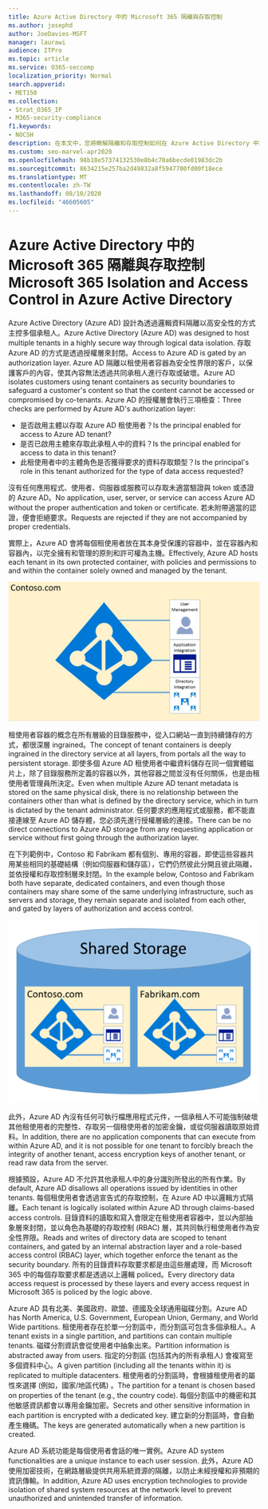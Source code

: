 ```yaml
---
title: Azure Active Directory 中的 Microsoft 365 隔離與存取控制
ms.author: josephd
author: JoeDavies-MSFT
manager: laurawi
audience: ITPro
ms.topic: article
ms.service: O365-seccomp
localization_priority: Normal
search.appverid:
- MET150
ms.collection:
- Strat_O365_IP
- M365-security-compliance
f1.keywords:
- NOCSH
description: 在本文中，您將瞭解隔離和存取控制如何在 Azure Active Directory 中讓多個承租人相互隔離的資料。
ms.custom: seo-marvel-apr2020
ms.openlocfilehash: 98b18e57374132530e8b4c70a6becde01983dc2b
ms.sourcegitcommit: 8634215e257ba2d49832a8f5947700fd00f18ece
ms.translationtype: MT
ms.contentlocale: zh-TW
ms.lasthandoff: 08/10/2020
ms.locfileid: "46605605"
---
```

# <a name="microsoft-365-isolation-and-access-control-in-azure-active-directory"></a><span data-ttu-id="ce265-103">Azure Active Directory 中的 Microsoft 365 隔離與存取控制</span><span class="sxs-lookup"><span data-stu-id="ce265-103">Microsoft 365 Isolation and Access Control in Azure Active Directory</span></span>

<span data-ttu-id="ce265-104">Azure Active Directory (Azure AD) 設計為透過邏輯資料隔離以高安全性的方式主控多個承租人。</span><span class="sxs-lookup"><span data-stu-id="ce265-104">Azure Active Directory (Azure AD) was designed to host multiple tenants in a highly secure way through logical data isolation.</span></span> <span data-ttu-id="ce265-105">存取 Azure AD 的方式是透過授權層來封閉。</span><span class="sxs-lookup"><span data-stu-id="ce265-105">Access to Azure AD is gated by an authorization layer.</span></span> <span data-ttu-id="ce265-106">Azure AD 隔離以租使用者容器為安全性界限的客戶，以保護客戶的內容，使其內容無法透過共同承租人進行存取或破壞。</span><span class="sxs-lookup"><span data-stu-id="ce265-106">Azure AD isolates customers using tenant containers as security boundaries to safeguard a customer's content so that the content cannot be accessed or compromised by co-tenants.</span></span> <span data-ttu-id="ce265-107">Azure AD 的授權層會執行三項檢查：</span><span class="sxs-lookup"><span data-stu-id="ce265-107">Three checks are performed by Azure AD's authorization layer:</span></span>

- <span data-ttu-id="ce265-108">是否啟用主體以存取 Azure AD 租使用者？</span><span class="sxs-lookup"><span data-stu-id="ce265-108">Is the principal enabled for access to Azure AD tenant?</span></span>
- <span data-ttu-id="ce265-109">是否已啟用主體來存取此承租人中的資料？</span><span class="sxs-lookup"><span data-stu-id="ce265-109">Is the principal enabled for access to data in this tenant?</span></span>
- <span data-ttu-id="ce265-110">此租使用者中的主體角色是否獲得要求的資料存取類型？</span><span class="sxs-lookup"><span data-stu-id="ce265-110">Is the principal's role in this tenant authorized for the type of data access requested?</span></span>

<span data-ttu-id="ce265-111">沒有任何應用程式、使用者、伺服器或服務可以存取未適當驗證與 token 或憑證的 Azure AD。</span><span class="sxs-lookup"><span data-stu-id="ce265-111">No application, user, server, or service can access Azure AD without the proper authentication and token or certificate.</span></span> <span data-ttu-id="ce265-112">若未附帶適當的認證，便會拒絕要求。</span><span class="sxs-lookup"><span data-stu-id="ce265-112">Requests are rejected if they are not accompanied by proper credentials.</span></span>

<span data-ttu-id="ce265-113">實際上，Azure AD 會將每個租使用者放在其本身受保護的容器中，並在容器內和容器內，以完全擁有和管理的原則和許可權為主機。</span><span class="sxs-lookup"><span data-stu-id="ce265-113">Effectively, Azure AD hosts each tenant in its own protected container, with policies and permissions to and within the container solely owned and managed by the tenant.</span></span>
 
![Azure 容器](media/office-365-isolation-azure-container.png)

<span data-ttu-id="ce265-115">租使用者容器的概念在所有層級的目錄服務中，從入口網站一直到持續儲存的方式，都很深層 ingrained。</span><span class="sxs-lookup"><span data-stu-id="ce265-115">The concept of tenant containers is deeply ingrained in the directory service at all layers, from portals all the way to persistent storage.</span></span> <span data-ttu-id="ce265-116">即使多個 Azure AD 租使用者中繼資料儲存在同一個實體磁片上，除了目錄服務所定義的容器以外，其他容器之間並沒有任何關係，也是由租使用者管理員所決定。</span><span class="sxs-lookup"><span data-stu-id="ce265-116">Even when multiple Azure AD tenant metadata is stored on the same physical disk, there is no relationship between the containers other than what is defined by the directory service, which in turn is dictated by the tenant administrator.</span></span> <span data-ttu-id="ce265-117">任何要求的應用程式或服務，都不能直接連線至 Azure AD 儲存體，您必須先進行授權層級的連接。</span><span class="sxs-lookup"><span data-stu-id="ce265-117">There can be no direct connections to Azure AD storage from any requesting application or service without first going through the authorization layer.</span></span>

<span data-ttu-id="ce265-118">在下列範例中，Contoso 和 Fabrikam 都有個別、專用的容器，即使這些容器共用某些相同的基礎結構（例如伺服器和儲存區），它們仍然彼此分開且彼此隔離，並依授權和存取控制層來封閉。</span><span class="sxs-lookup"><span data-stu-id="ce265-118">In the example below, Contoso and Fabrikam both have separate, dedicated containers, and even though those containers may share some of the same underlying infrastructure, such as servers and storage, they remain separate and isolated from each other, and gated by layers of authorization and access control.</span></span>
 
![Azure 專用容器](media/office-365-isolation-azure-dedicated-containers.png)

<span data-ttu-id="ce265-120">此外，Azure AD 內沒有任何可執行檔應用程式元件，一個承租人不可能強制破壞其他租使用者的完整性、存取另一個租使用者的加密金鑰，或從伺服器讀取原始資料。</span><span class="sxs-lookup"><span data-stu-id="ce265-120">In addition, there are no application components that can execute from within Azure AD, and it is not possible for one tenant to forcibly breach the integrity of another tenant, access encryption keys of another tenant, or read raw data from the server.</span></span>

<span data-ttu-id="ce265-121">根據預設，Azure AD 不允許其他承租人中的身分識別所發出的所有作業。</span><span class="sxs-lookup"><span data-stu-id="ce265-121">By default, Azure AD disallows all operations issued by identities in other tenants.</span></span> <span data-ttu-id="ce265-122">每個租使用者會透過宣告式的存取控制，在 Azure AD 中以邏輯方式隔離。</span><span class="sxs-lookup"><span data-stu-id="ce265-122">Each tenant is logically isolated within Azure AD through claims-based access controls.</span></span> <span data-ttu-id="ce265-123">目錄資料的讀取和寫入會限定在租使用者容器中，並以內部抽象層來封閉，並以角色為基礎的存取控制 (RBAC) 層，其共同執行租使用者作為安全性界限。</span><span class="sxs-lookup"><span data-stu-id="ce265-123">Reads and writes of directory data are scoped to tenant containers, and gated by an internal abstraction layer and a role-based access control (RBAC) layer, which together enforce the tenant as the security boundary.</span></span> <span data-ttu-id="ce265-124">所有的目錄資料存取要求都是由這些層處理，而 Microsoft 365 中的每個存取要求都是透過以上邏輯 policed。</span><span class="sxs-lookup"><span data-stu-id="ce265-124">Every directory data access request is processed by these layers and every access request in Microsoft 365 is policed by the logic above.</span></span>

<span data-ttu-id="ce265-125">Azure AD 具有北美、美國政府、歐盟、德國及全球通用磁碟分割。</span><span class="sxs-lookup"><span data-stu-id="ce265-125">Azure AD has North America, U.S. Government, European Union, Germany, and World Wide partitions.</span></span> <span data-ttu-id="ce265-126">租使用者存在於單一分割區中，而分割區可包含多個承租人。</span><span class="sxs-lookup"><span data-stu-id="ce265-126">A tenant exists in a single partition, and partitions can contain multiple tenants.</span></span> <span data-ttu-id="ce265-127">磁碟分割資訊會從使用者中抽象出來。</span><span class="sxs-lookup"><span data-stu-id="ce265-127">Partition information is abstracted away from users.</span></span> <span data-ttu-id="ce265-128">指定的分割區 (包括其內的所有承租人) 會複寫至多個資料中心。</span><span class="sxs-lookup"><span data-stu-id="ce265-128">A given partition (including all the tenants within it) is replicated to multiple datacenters.</span></span> <span data-ttu-id="ce265-129">租使用者的分割區時，會根據租使用者的屬性來選擇 (例如，國家/地區代碼) 。</span><span class="sxs-lookup"><span data-stu-id="ce265-129">The partition for a tenant is chosen based on properties of the tenant (e.g., the country code).</span></span> <span data-ttu-id="ce265-130">每個分割區中的機密和其他敏感資訊都會以專用金鑰加密。</span><span class="sxs-lookup"><span data-stu-id="ce265-130">Secrets and other sensitive information in each partition is encrypted with a dedicated key.</span></span> <span data-ttu-id="ce265-131">建立新的分割區時，會自動產生機碼。</span><span class="sxs-lookup"><span data-stu-id="ce265-131">The keys are generated automatically when a new partition is created.</span></span>

<span data-ttu-id="ce265-132">Azure AD 系統功能是每個使用者會話的唯一實例。</span><span class="sxs-lookup"><span data-stu-id="ce265-132">Azure AD system functionalities are a unique instance to each user session.</span></span> <span data-ttu-id="ce265-133">此外，Azure AD 使用加密技術，在網路層級提供共用系統資源的隔離，以防止未經授權和非預期的資訊傳輸。</span><span class="sxs-lookup"><span data-stu-id="ce265-133">In addition, Azure AD uses encryption technologies to provide isolation of shared system resources at the network level to prevent unauthorized and unintended transfer of information.</span></span>
